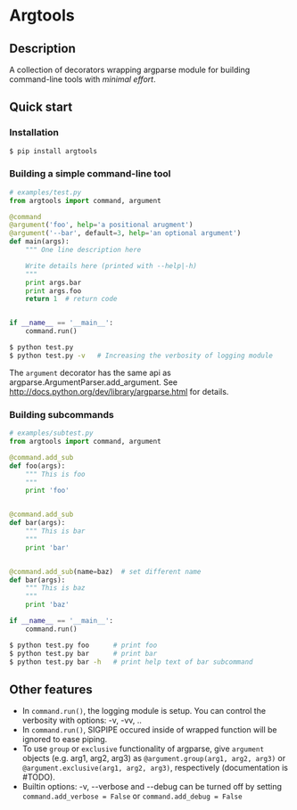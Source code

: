 Argtools
==========

Description
-------------------
A collection of decorators wrapping argparse module for building command-line tools with *minimal effort*.

Quick start
-------------------

### Installation
```sh
$ pip install argtools
```

### Building a simple command-line tool

```python
# examples/test.py
from argtools import command, argument

@command
@argument('foo', help='a positional arugment')
@argument('--bar', default=3, help='an optional argument')
def main(args):
    """ One line description here

    Write details here (printed with --help|-h)
    """
    print args.bar
    print args.foo
    return 1  # return code


if __name__ == '__main__':
    command.run()
```

```sh
$ python test.py
$ python test.py -v   # Increasing the verbosity of logging module
```

The `argument` decorator has the same api as argparse.ArgumentParser.add_argument.
See http://docs.python.org/dev/library/argparse.html for details.


### Building subcommands

```python
# examples/subtest.py
from argtools import command, argument

@command.add_sub
def foo(args):
    """ This is foo
    """
    print 'foo'


@command.add_sub
def bar(args):
    """ This is bar
    """
    print 'bar'


@command.add_sub(name=baz)  # set different name
def bar(args):
    """ This is baz
    """
    print 'baz'

if __name__ == '__main__':
    command.run()
```

```sh
$ python test.py foo      # print foo
$ python test.py bar      # print bar
$ python test.py bar -h   # print help text of bar subcommand
```


Other features
-------------------

- In `command.run()`, the logging module is setup. You can control the verbosity with options: -v, -vv, ..
- In `command.run()`, SIGPIPE occured inside of wrapped function will be ignored to ease piping.
- To use `group` or `exclusive` functionality of argparse, give `argument` objects (e.g. arg1, arg2, arg3) as `@argument.group(arg1, arg2, arg3)` or `@argument.exclusive(arg1, arg2, arg3)`, respectively (documentation is #TODO).
- Builtin options: -v, --verbose and --debug can be turned off by setting `command.add_verbose = False` or `command.add_debug = False`
